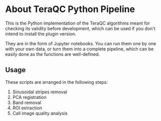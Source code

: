 # About TeraQC Python Pipeline
This is the Python implementation of the TeraQC algorithms meant for checking its validity before development, which can
be used if you don't intend to install the plugin version.

They are in the form of Jupyter notebooks. You can run them one by one with your own data, or turn them into a complete 
pipeline, which can be easily done as the functions are well-defined.

## Usage
These scripts are arranged in the following steps:
1. Sinusoidal stripes removal
2. PCA registration
3. Band removal
4. ROI extraction
5. Call image quality analysis